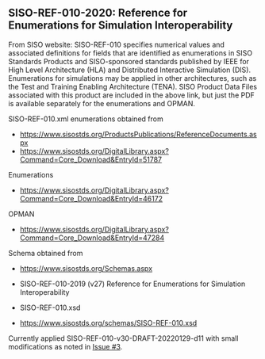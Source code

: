 ## SISO-REF-010-2020: Reference for Enumerations for Simulation Interoperability

From SISO website:
SISO-REF-010 specifies numerical values and associated definitions for fields that are identified as enumerations in SISO Standards Products and SISO-sponsored standards published by IEEE for High Level Architecture (HLA) and Distributed Interactive Simulation (DIS). Enumerations for simulations may be applied in other architectures, such as the Test and Training Enabling Architecture (TENA). SISO Product Data Files associated with this product are included in the above link, but just the PDF is available separately for the enumerations and OPMAN.

SISO-REF-010.xml enumerations obtained from
* https://www.sisostds.org/ProductsPublications/ReferenceDocuments.aspx
* https://www.sisostds.org/DigitalLibrary.aspx?Command=Core_Download&EntryId=51787

Enumerations
* https://www.sisostds.org/DigitalLibrary.aspx?Command=Core_Download&EntryId=46172

OPMAN
* https://www.sisostds.org/DigitalLibrary.aspx?Command=Core_Download&EntryId=47284

Schema obtained from
* https://www.sisostds.org/Schemas.aspx

* SISO-REF-010-2019 (v27) Reference for Enumerations for Simulation Interoperability
* SISO-REF-010.xsd
* https://www.sisostds.org/schemas/SISO-REF-010.xsd

Currently applied SISO-REF-010-v30-DRAFT-20220129-d11 with small modifications as noted in 
[Issue #3](https://github.com/open-dis/opendis7-source-generator/issues/3).